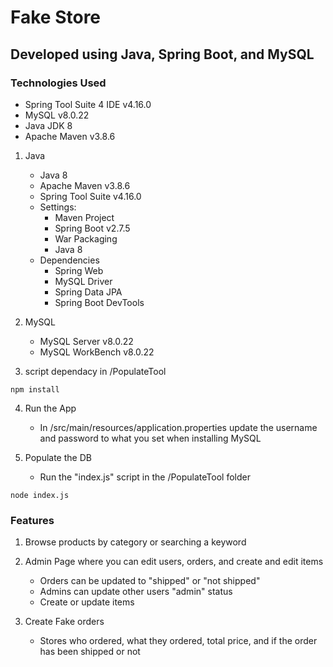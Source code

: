 # Fake Store

## Developed using Java, Spring Boot, and MySQL

### Technologies Used
- Spring Tool Suite 4 IDE v4.16.0
- MySQL v8.0.22
- Java JDK 8
- Apache Maven v3.8.6


1. Java
    -  Java 8
    -  Apache Maven v3.8.6
    -  Spring Tool Suite v4.16.0
    - Settings:
        - Maven Project
        - Spring Boot v2.7.5
        - War Packaging 
        - Java 8 
    - Dependencies
        - Spring Web
        - MySQL Driver
        - Spring Data JPA
        - Spring Boot DevTools
2. MySQL
    -  MySQL Server v8.0.22
    -  MySQL WorkBench v8.0.22

3.  script dependacy in /PopulateTool
```
npm install
```


4. Run the App
    - In /src/main/resources/application.properties update the username and password to what you set when installing MySQL

5. Populate the DB
    - Run the "index.js" script in the /PopulateTool folder

```
node index.js
```


### Features

1. Browse products by category or searching a keyword

2. Admin Page where you can edit users, orders, and create and edit items
    - Orders can be updated to "shipped" or "not shipped"
    - Admins can update other users "admin" status
    - Create or update items

3. Create Fake orders
    - Stores who ordered, what they ordered, total price, and if the order has been shipped or not

